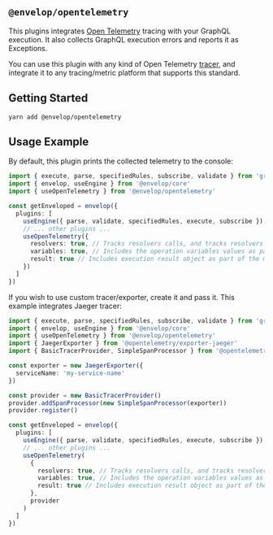 ## `@envelop/opentelemetry`

This plugins integrates [Open Telemetry](https://opentelemetry.io/) tracing with your GraphQL
execution. It also collects GraphQL execution errors and reports it as Exceptions.

You can use this plugin with any kind of Open Telemetry
[tracer](https://github.com/open-telemetry/opentelemetry-specification/blob/main/specification/trace/api.md#tracer),
and integrate it to any tracing/metric platform that supports this standard.

## Getting Started

```
yarn add @envelop/opentelemetry
```

## Usage Example

By default, this plugin prints the collected telemetry to the console:

```ts
import { execute, parse, specifiedRules, subscribe, validate } from 'graphql'
import { envelop, useEngine } from '@envelop/core'
import { useOpenTelemetry } from '@envelop/opentelemetry'

const getEnveloped = envelop({
  plugins: [
    useEngine({ parse, validate, specifiedRules, execute, subscribe }),
    // ... other plugins ...
    useOpenTelemetry({
      resolvers: true, // Tracks resolvers calls, and tracks resolvers thrown errors
      variables: true, // Includes the operation variables values as part of the metadata collected
      result: true // Includes execution result object as part of the metadata collected
    })
  ]
})
```

If you wish to use custom tracer/exporter, create it and pass it. This example integrates Jaeger
tracer:

```ts
import { execute, parse, specifiedRules, subscribe, validate } from 'graphql'
import { envelop, useEngine } from '@envelop/core'
import { useOpenTelemetry } from '@envelop/opentelemetry'
import { JaegerExporter } from '@opentelemetry/exporter-jaeger'
import { BasicTracerProvider, SimpleSpanProcessor } from '@opentelemetry/sdk-trace-base'

const exporter = new JaegerExporter({
  serviceName: 'my-service-name'
})

const provider = new BasicTracerProvider()
provider.addSpanProcessor(new SimpleSpanProcessor(exporter))
provider.register()

const getEnveloped = envelop({
  plugins: [
    useEngine({ parse, validate, specifiedRules, execute, subscribe }),
    // ... other plugins ...
    useOpenTelemetry(
      {
        resolvers: true, // Tracks resolvers calls, and tracks resolvers thrown errors
        variables: true, // Includes the operation variables values as part of the metadata collected
        result: true // Includes execution result object as part of the metadata collected
      },
      provider
    )
  ]
})
```
